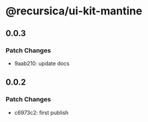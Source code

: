 # @recursica/ui-kit-mantine

## 0.0.3

### Patch Changes

- 9aab210: update docs

## 0.0.2

### Patch Changes

- c6973c2: first publish
